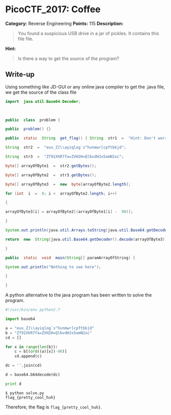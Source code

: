 # PicoCTF_2017: Coffee

**Category:** Reverse Engineering
**Points:** 115
**Description:**

>You found a suspicious USB drive in a jar of pickles. It contains this file file.

**Hint:**

>Is there a way to get the source of the program?

## Write-up
Using something like JD-GUI or any online java compiler to get the .java file, we get the source of the class file
```java
import  java.util.Base64.Decoder;

  

public  class  problem {

public  problem() {}

public  static  String  get_flag() { String  str1  =  "Hint: Don't worry about the schematics";

String  str2  =  "eux_Z]\\ayiqlog`s^hvnmwr[cpftbkjd";

String  str3  =  "Zf91XhR7fa=ZVH2H=QlbvdHJx5omN2xc";

byte[] arrayOfByte1  =  str2.getBytes();

byte[] arrayOfByte2  =  str3.getBytes();

byte[] arrayOfByte3  =  new  byte[arrayOfByte2.length];

for (int  i  =  0; i <  arrayOfByte2.length; i++)

{

arrayOfByte3[i] = arrayOfByte2[(arrayOfByte1[i] -  90)];

}

System.out.println(java.util.Arrays.toString(java.util.Base64.getDecoder().decode(arrayOfByte3)));

return  new  String(java.util.Base64.getDecoder().decode(arrayOfByte3));

}

public  static  void  main(String[] paramArrayOfString) {

System.out.println("Nothing to see here");

}

}
```
A python alternative to the java program has been written to solve the program.
```python
#!/usr/bin/env python2.7

import base64

a = "eux_Z]\\ayiqlog`s^hvnmwr[cpftbkjd"
b = "Zf91XhR7fa=ZVH2H=QlbvdHJx5omN2xc"
cd = []

for x in range(len(b)):
    c = b[(ord((a)[x])-90)]
    cd.append(c)

dc = ''.join(cd)

d = base64.b64decode(dc)

print d

```
```text
$ python solve.py 
flag_{pretty_cool_huh}
```
Therefore, the flag is `flag_{pretty_cool_huh}`.
<!--stackedit_data:
eyJoaXN0b3J5IjpbLTEwNjIwNTA2MTcsLTE3ODQ5MDc0MzJdfQ
==
-->